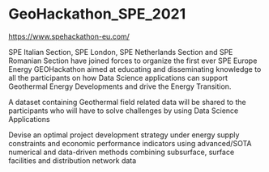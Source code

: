 # GeoHackathon_SPE_2021

https://www.spehackathon-eu.com/

SPE Italian Section, SPE London, SPE Netherlands Section and SPE Romanian Section have joined forces to organize the first ever SPE Europe Energy GEOHackathon aimed at educating and disseminating knowledge to all the participants on how Data Science applications can support Geothermal Energy Developments and drive the Energy Transition.

A dataset containing Geothermal field related data will be shared to the participants who will have to solve challenges by using Data Science Applications 

Devise an optimal project development strategy under energy supply constraints and economic performance indicators using advanced/SOTA numerical and data-driven methods combining subsurface, surface facilities and distribution network data
